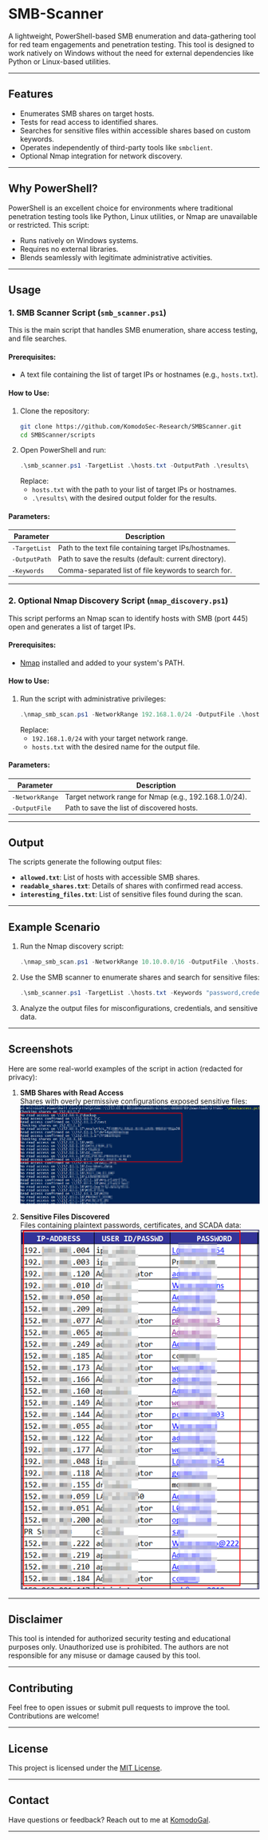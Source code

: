 # **SMB-Scanner**

A lightweight, PowerShell-based SMB enumeration and data-gathering tool for red team engagements and penetration testing. This tool is designed to work natively on Windows without the need for external dependencies like Python or Linux-based utilities.

---

## Features

- Enumerates SMB shares on target hosts.
- Tests for read access to identified shares.
- Searches for sensitive files within accessible shares based on custom keywords.
- Operates independently of third-party tools like `smbclient`.
- Optional Nmap integration for network discovery.

---

## Why PowerShell?

PowerShell is an excellent choice for environments where traditional penetration testing tools like Python, Linux utilities, or Nmap are unavailable or restricted. This script:
- Runs natively on Windows systems.
- Requires no external libraries.
- Blends seamlessly with legitimate administrative activities.

---

## Usage

### **1. SMB Scanner Script (`smb_scanner.ps1`)**

This is the main script that handles SMB enumeration, share access testing, and file searches. 

#### Prerequisites:
- A text file containing the list of target IPs or hostnames (e.g., `hosts.txt`).

#### How to Use:
1. Clone the repository:
   ```bash
   git clone https://github.com/KomodoSec-Research/SMBScanner.git
   cd SMBScanner/scripts
   ```
2. Open PowerShell and run:
   ```powershell
   .\smb_scanner.ps1 -TargetList .\hosts.txt -OutputPath .\results\
   ```
   Replace:
   - `hosts.txt` with the path to your list of target IPs or hostnames.
   - `.\results\` with the desired output folder for the results.

#### Parameters:
| Parameter      | Description                                             |
|----------------|---------------------------------------------------------|
| `-TargetList`  | Path to the text file containing target IPs/hostnames.  |
| `-OutputPath`  | Path to save the results (default: current directory).  |
| `-Keywords`    | Comma-separated list of file keywords to search for.    |

---

### **2. Optional Nmap Discovery Script (`nmap_discovery.ps1`)**

This script performs an Nmap scan to identify hosts with SMB (port 445) open and generates a list of target IPs.

#### Prerequisites:
- [Nmap](https://nmap.org) installed and added to your system's PATH.

#### How to Use:
1. Run the script with administrative privileges:
   ```powershell
   .\nmap_smb_scan.ps1 -NetworkRange 192.168.1.0/24 -OutputFile .\hosts.txt
   ```
   Replace:
   - `192.168.1.0/24` with your target network range.
   - `hosts.txt` with the desired name for the output file.

#### Parameters:
| Parameter         | Description                                          |
|-------------------|------------------------------------------------------|
| `-NetworkRange`   | Target network range for Nmap (e.g., 192.168.1.0/24).|
| `-OutputFile`     | Path to save the list of discovered hosts.           |

---

## Output

The scripts generate the following output files:

- **`allowed.txt`**: List of hosts with accessible SMB shares.
- **`readable_shares.txt`**: Details of shares with confirmed read access.
- **`interesting_files.txt`**: List of sensitive files found during the scan.

---

## Example Scenario

1. Run the Nmap discovery script:
   ```powershell
   .\nmap_smb_scan.ps1 -NetworkRange 10.10.0.0/16 -OutputFile .\hosts.txt
   ```

2. Use the SMB scanner to enumerate shares and search for sensitive files:
   ```powershell
   .\smb_scanner.ps1 -TargetList .\hosts.txt -Keywords "password,credentials" -OutputPath .\results\
   ```

3. Analyze the output files for misconfigurations, credentials, and sensitive data.

---

## Screenshots

Here are some real-world examples of the script in action (redacted for privacy):

1. **SMB Shares with Read Access**  
   Shares with overly permissive configurations exposed sensitive files:
   ![Shares with Read Access](https://github.com/KomodoSec-Research/SMBScanner/blob/main/images/enum.png)

2. **Sensitive Files Discovered**  
   Files containing plaintext passwords, certificates, and SCADA data:
   ![Sensitive Files](https://github.com/KomodoSec-Research/SMBScanner/blob/main/images/passes.png)

---

## Disclaimer

This tool is intended for authorized security testing and educational purposes only. Unauthorized use is prohibited. The authors are not responsible for any misuse or damage caused by this tool.

---

## Contributing

Feel free to open issues or submit pull requests to improve the tool. Contributions are welcome!

---

## License

This project is licensed under the [MIT License](LICENSE).

---

## Contact

Have questions or feedback? Reach out to me at [KomodoGal](https://github.com/KomodoGal).

---
